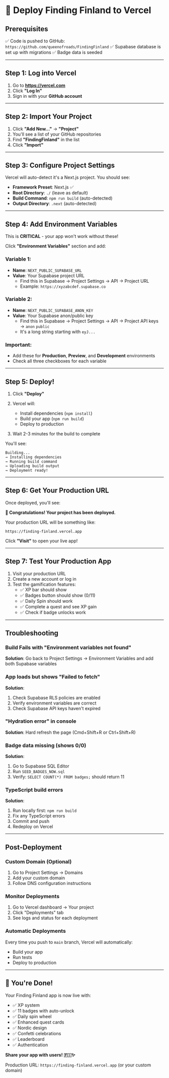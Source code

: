 # 🚀 Deploy Finding Finland to Vercel

## Prerequisites
✅ Code is pushed to GitHub: `https://github.com/queenofroads/FindingFinland`
✅ Supabase database is set up with migrations
✅ Badge data is seeded

---

## Step 1: Log into Vercel

1. Go to **https://vercel.com**
2. Click **"Log In"**
3. Sign in with your **GitHub account**

---

## Step 2: Import Your Project

1. Click **"Add New..."** → **"Project"**
2. You'll see a list of your GitHub repositories
3. Find **"FindingFinland"** in the list
4. Click **"Import"**

---

## Step 3: Configure Project Settings

Vercel will auto-detect it's a Next.js project. You should see:

- **Framework Preset**: Next.js ✅
- **Root Directory**: `./` (leave as default)
- **Build Command**: `npm run build` (auto-detected)
- **Output Directory**: `.next` (auto-detected)

---

## Step 4: Add Environment Variables

This is **CRITICAL** - your app won't work without these!

Click **"Environment Variables"** section and add:

### Variable 1:
- **Name**: `NEXT_PUBLIC_SUPABASE_URL`
- **Value**: Your Supabase project URL
  - Find this in Supabase → Project Settings → API → Project URL
  - Example: `https://xyzabcdef.supabase.co`

### Variable 2:
- **Name**: `NEXT_PUBLIC_SUPABASE_ANON_KEY`
- **Value**: Your Supabase anon/public key
  - Find this in Supabase → Project Settings → API → Project API keys → `anon` `public`
  - It's a long string starting with `eyJ...`

### Important:
- Add these for **Production**, **Preview**, and **Development** environments
- Check all three checkboxes for each variable

---

## Step 5: Deploy!

1. Click **"Deploy"**
2. Vercel will:
   - Install dependencies (`npm install`)
   - Build your app (`npm run build`)
   - Deploy to production

3. Wait 2-3 minutes for the build to complete

You'll see:
```
Building...
→ Installing dependencies
→ Running build command
→ Uploading build output
→ Deployment ready!
```

---

## Step 6: Get Your Production URL

Once deployed, you'll see:

**🎉 Congratulations! Your project has been deployed.**

Your production URL will be something like:
```
https://finding-finland.vercel.app
```

Click **"Visit"** to open your live app!

---

## Step 7: Test Your Production App

1. Visit your production URL
2. Create a new account or log in
3. Test the gamification features:
   - ✅ XP bar should show
   - ✅ Badges button should show (0/11)
   - ✅ Daily Spin should work
   - ✅ Complete a quest and see XP gain
   - ✅ Check if badge unlocks work

---

## Troubleshooting

### Build Fails with "Environment variables not found"
**Solution**: Go back to Project Settings → Environment Variables and add both Supabase variables

### App loads but shows "Failed to fetch"
**Solution**:
1. Check Supabase RLS policies are enabled
2. Verify environment variables are correct
3. Check Supabase API keys haven't expired

### "Hydration error" in console
**Solution**: Hard refresh the page (Cmd+Shift+R or Ctrl+Shift+R)

### Badge data missing (shows 0/0)
**Solution**:
1. Go to Supabase SQL Editor
2. Run `SEED_BADGES_NOW.sql`
3. Verify: `SELECT COUNT(*) FROM badges;` should return 11

### TypeScript build errors
**Solution**:
1. Run locally first: `npm run build`
2. Fix any TypeScript errors
3. Commit and push
4. Redeploy on Vercel

---

## Post-Deployment

### Custom Domain (Optional)
1. Go to Project Settings → Domains
2. Add your custom domain
3. Follow DNS configuration instructions

### Monitor Deployments
1. Go to Vercel dashboard → Your project
2. Click "Deployments" tab
3. See logs and status for each deployment

### Automatic Deployments
Every time you push to `main` branch, Vercel will automatically:
- Build your app
- Run tests
- Deploy to production

---

## 🎉 You're Done!

Your Finding Finland app is now live with:
- ✅ XP system
- ✅ 11 badges with auto-unlock
- ✅ Daily spin wheel
- ✅ Enhanced quest cards
- ✅ Nordic design
- ✅ Confetti celebrations
- ✅ Leaderboard
- ✅ Authentication

**Share your app with users! 🇫🇮✨**

Production URL: `https://finding-finland.vercel.app` (or your custom domain)
